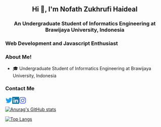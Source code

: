 <h2 align="center">Hi 👋, I'm Nofath Zukhrufi Haideal</h2>
<h3 align="center">An Undergraduate Student of Informatics Engineering at Brawijaya University, Indonesia</h3>

### Web Development and Javascript Enthusiast

### About Me!
* 🎓 Undergraduate Student of Informatics Engineering at Brawijaya University, Indonesia

### Contact Me
<a href="https://twitter.com/NofathZH" target="blank"><img align="left" src="icons/twitter.svg" alt="xtenzq" width="22px" /></a>
<a href="https://www.linkedin.com/in/nofathzukhrufihaideal/" target="blank"><img align="left" src="icons/linkedin.svg" alt="xtenzq" width="22px" /></a>
<a href="https://instagram.com/nrusetski" target="blank"><img align="left" src="icons/instagram.svg" alt="xtenzq" width="22px" /></a>
<br />

[![Anurag's GitHub stats](https://github-readme-stats.vercel.app/api?username=NofathZ&show_icons=true&theme=radical)](https://github.com/anuraghazra/github-readme-stats)

[![Top Langs](https://github-readme-stats.vercel.app/api/top-langs/?username=NofathZ&layout=compact&theme=tokyonight)](https://github.com/anuraghazra/github-readme-stats)
